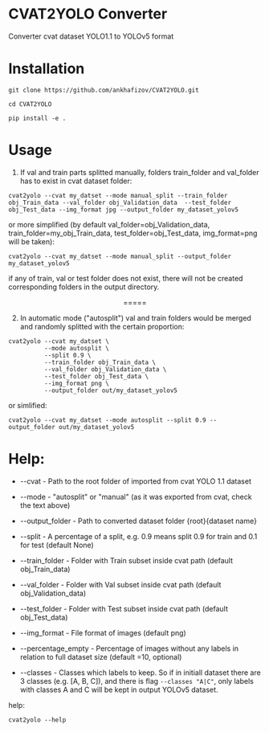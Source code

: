 # CVAT2YOLO Converter

Converter cvat dataset YOLO1.1 to YOLOv5 format

# Installation

`git clone https://github.com/ankhafizov/CVAT2YOLO.git`

`cd CVAT2YOLO`

`pip install -e .` 

# Usage

1. If val and train parts splitted manually, folders train_folder and val_folder has to exist in cvat dataset folder:

```
cvat2yolo --cvat my_datset --mode manual_split --train_folder obj_Train_data --val_folder obj_Validation_data  --test_folder obj_Test_data --img_format jpg --output_folder my_dataset_yolov5
```

or more simplified (by default val_folder=obj_Validation_data, train_folder=my_obj_Train_data, test_folder=obj_Test_data, img_format=png will be taken):

```
cvat2yolo --cvat my_datset --mode manual_split --output_folder my_dataset_yolov5
```

if any of train, val or test folder does not exist, there will not be created corresponding folders in the output directory.

<p align="center">
    =====
</p>

2. In automatic mode ("autosplit") val and train folders would be merged and randomly splitted with the certain proportion:

```
cvat2yolo --cvat my_datset \
          --mode autosplit \
          --split 0.9 \
          --train_folder obj_Train_data \
          --val_folder obj_Validation_data \ 
          --test_folder obj_Test_data \ 
          --img_format png \
          --output_folder out/my_dataset_yolov5
```

or simlified:

```
cvat2yolo --cvat my_datset --mode autosplit --split 0.9 --output_folder out/my_dataset_yolov5
```


# Help:

- --cvat - Path to the root folder of imported from cvat YOLO 1.1 dataset
- --mode - "autosplit" or "manual" (as it was exported from cvat, check the text above)
- --output_folder - Path to converted dataset folder {root}{dataset name}

- --split - A percentage of a split, e.g. 0.9 means split 0.9 for train and 0.1 for test (default None)
- --train_folder - Folder with Train subset inside cvat path (default obj_Train_data)
- --val_folder - Folder with Val subset inside cvat path (default obj_Validation_data)
- --test_folder - Folder with Test subset inside cvat path (default obj_Test_data)
- --img_format - File format of images (default png)

- --percentage_empty - Percentage of images without any labels in relation to full dataset size (default =10, optional)
- --classes - Classes which labels to keep. So if in initiall dataset there are 3 classes (e.g. [A, B, C]), and there is flag ```--classes "A|C"```, only labels with classes A and C will be kept in output YOLOv5 dataset.

help:

```
cvat2yolo --help
```